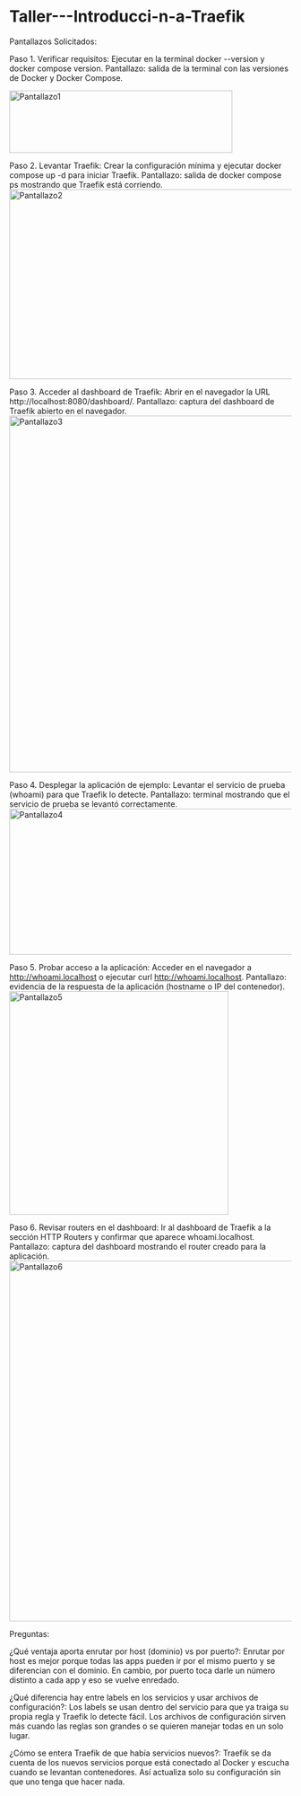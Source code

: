 # Taller---Introducci-n-a-Traefik

Pantallazos Solicitados:

Paso 1. Verificar requisitos: Ejecutar en la terminal docker --version y docker compose version. 
Pantallazo: salida de la terminal con las versiones de Docker y Docker Compose.

<img width="398" height="111" alt="Pantallazo1" src="https://github.com/user-attachments/assets/6b728806-34df-4244-a88a-0a54afec6219" />

Paso 2. Levantar Traefik: Crear la configuración mínima y ejecutar docker compose up -d para iniciar Traefik.
Pantallazo: salida de docker compose ps mostrando que Traefik está corriendo.
<img width="1288" height="338" alt="Pantallazo2" src="https://github.com/user-attachments/assets/db87c8af-9e11-4e9a-88fc-22b6a7f1cadf" />

Paso 3. Acceder al dashboard de Traefik: Abrir en el navegador la URL http://localhost:8080/dashboard/.
Pantallazo: captura del dashboard de Traefik abierto en el navegador.
<img width="1284" height="635" alt="Pantallazo3" src="https://github.com/user-attachments/assets/89dac8c0-433a-47ec-b653-4f65e7659eee" />

Paso 4. Desplegar la aplicación de ejemplo: Levantar el servicio de prueba (whoami) para que Traefik lo detecte.
Pantallazo: terminal mostrando que el servicio de prueba se levantó correctamente.
<img width="1292" height="260" alt="Pantallazo4" src="https://github.com/user-attachments/assets/c9a310ab-b52c-4c32-95c7-0c414b2c9339" />

Paso 5. Probar acceso a la aplicación: Acceder en el navegador a http://whoami.localhost o ejecutar curl http://whoami.localhost.
Pantallazo: evidencia de la respuesta de la aplicación (hostname o IP del contenedor).
<img width="391" height="398" alt="Pantallazo5" src="https://github.com/user-attachments/assets/f6eaf9c4-ccc1-4e7c-8976-672a7845401b" />

Paso 6. Revisar routers en el dashboard: Ir al dashboard de Traefik a la sección HTTP Routers y confirmar que aparece whoami.localhost.
Pantallazo: captura del dashboard mostrando el router creado para la aplicación.
<img width="1293" height="642" alt="Pantallazo6" src="https://github.com/user-attachments/assets/7b3efc35-7004-4aff-9a6e-56cfc6a30fa0" />


Preguntas:

¿Qué ventaja aporta enrutar por host (dominio) vs por puerto?: Enrutar por host es mejor porque todas las apps pueden ir por el mismo puerto
y se diferencian con el dominio. En cambio, por puerto toca darle un número distinto a cada app y eso se vuelve enredado.

¿Qué diferencia hay entre labels en los servicios y usar archivos de configuración?: Los labels se usan dentro del servicio para que ya traiga
su propia regla y Traefik lo detecte fácil. Los archivos de configuración sirven más cuando las reglas son grandes o se quieren manejar todas en un solo lugar.

¿Cómo se entera Traefik de que había servicios nuevos?: Traefik se da cuenta de los nuevos servicios porque está conectado al Docker y escucha cuando se levantan contenedores.
Así actualiza solo su configuración sin que uno tenga que hacer nada.
